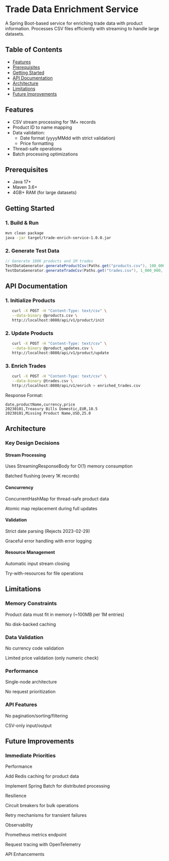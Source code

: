 # Trade Data Enrichment Service

A Spring Boot-based service for enriching trade data with product information. Processes CSV files efficiently with streaming to handle large datasets.

## Table of Contents
- [Features](#features)
- [Prerequisites](#prerequisites)
- [Getting Started](#getting-started)
- [API Documentation](#api-documentation)
- [Architecture](#architecture)
- [Limitations](#limitations)
- [Future Improvements](#future-improvements)

## Features <a name="features"></a>
- CSV stream processing for 1M+ records
- Product ID to name mapping
- Data validation:
    - Date format (yyyyMMdd with strict validation)
    - Price formatting
- Thread-safe operations
- Batch processing optimizations

## Prerequisites <a name="prerequisites"></a>
- Java 17+
- Maven 3.6+
- 4GB+ RAM (for large datasets)

## Getting Started <a name="getting-started"></a>

### 1. Build & Run
```bash
mvn clean package
java -jar target/trade-enrich-service-1.0.0.jar
```
### 2. Generate Test Data
```java
// Generate 100K products and 1M trades
TestDataGenerator.generateProductCsv(Paths.get("products.csv"), 100_000);
TestDataGenerator.generateTradeCsv(Paths.get("trades.csv"), 1_000_000, 100_000);
```
## API Documentation <a name="api-documentation"></a>
### 1. Initialize Products
```bash
   curl -X POST -H "Content-Type: text/csv" \
   --data-binary @products.csv \
   http://localhost:8080/api/v1/product/init
```
### 2. Update Products
```bash
   curl -X POST -H "Content-Type: text/csv" \
   --data-binary @product_updates.csv \
   http://localhost:8080/api/v1/product/update
```
### 3. Enrich Trades
```bash
   curl -X POST -H "Content-Type: text/csv" \
   --data-binary @trades.csv \
   http://localhost:8080/api/v1/enrich > enriched_trades.csv
   ```
   Response Format:
```csv
date,productName,currency,price
20230101,Treasury Bills Domestic,EUR,10.5
20230101,Missing Product Name,USD,25.0
```
## Architecture <a name="architecture"></a>
### Key Design Decisions
#### Stream Processing

Uses StreamingResponseBody for O(1) memory consumption

Batched flushing (every 1K records)

#### Concurrency

ConcurrentHashMap for thread-safe product data

Atomic map replacement during full updates

#### Validation

Strict date parsing (Rejects 2023-02-29)

Graceful error handling with error logging

#### Resource Management

Automatic input stream closing

Try-with-resources for file operations

## Limitations <a name="limitations"></a>
### Memory Constraints

Product data must fit in memory (~100MB per 1M entries)

No disk-backed caching

### Data Validation

No currency code validation

Limited price validation (only numeric check)

### Performance

Single-node architecture

No request prioritization

### API Features

No pagination/sorting/filtering

CSV-only input/output

## Future Improvements <a name="future-improvements"></a>
### Immediate Priorities
Performance

Add Redis caching for product data

Implement Spring Batch for distributed processing

Resilience

Circuit breakers for bulk operations

Retry mechanisms for transient failures

Observability

Prometheus metrics endpoint

Request tracing with OpenTelemetry

API Enhancements

